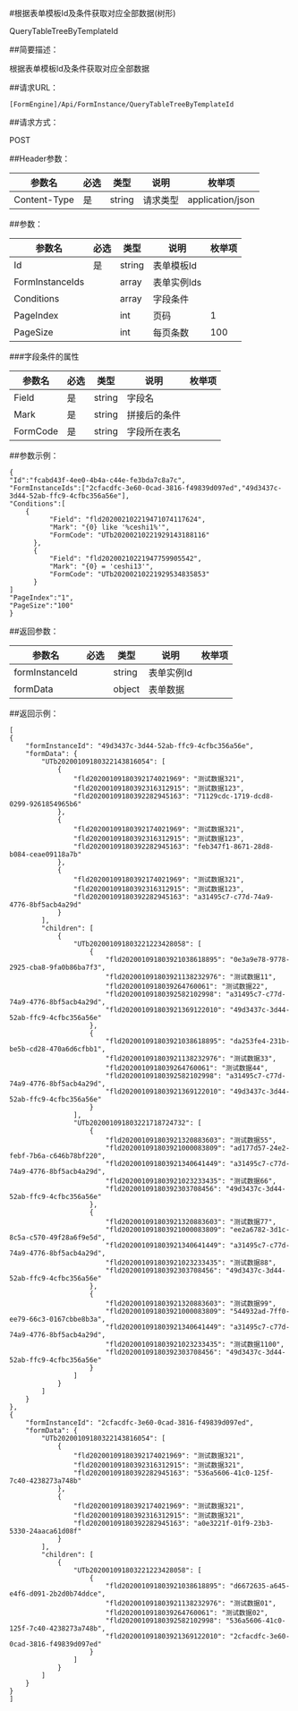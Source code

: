 #根据表单模板Id及条件获取对应全部数据(树形)

QueryTableTreeByTemplateId

##简要描述：

根据表单模板Id及条件获取对应全部数据

##请求URL：

    [FormEngine]/Api/FormInstance/QueryTableTreeByTemplateId

##请求方式：

POST

##Header参数：

  参数名 | 必选  | 类型  | 说明  | 枚举项  
 ------------ | ------------ | ------------ | ------------ | ------------ 
 Content-Type  |  是 | string  |  请求类型 | application/json  

##参数：


  参数名 | 必选  | 类型  | 说明  | 枚举项  
 ------------ | ------------ | ------------ | ------------ | ------------ 
 Id  | 是  | string  | 表单模板Id  |   
  FormInstanceIds |   | array  |  表单实例Ids |   
 Conditions  |   |  array |  字段条件 |   
 PageIndex  |   | int  | 页码  | 1  
 PageSize  |   |  int | 每页条数  |  100 


###字段条件的属性

  参数名 | 必选  | 类型  | 说明  | 枚举项  
 ------------ | ------------ | ------------ | ------------ | ------------ 
  Field |  是 |  string |  字段名 |   
 Mark  | 是  |  string |  拼接后的条件 |   
  FormCode | 是  |  string | 字段所在表名  |   


##参数示例：

    {
  	"Id":"fcabd43f-4ee0-4b4a-c44e-fe3bda7c8a7c",
  	"FormInstanceIds":["2cfacdfc-3e60-0cad-3816-f49839d097ed","49d3437c-3d44-52ab-ffc9-4cfbc356a56e"],
  	"Conditions":[
  	 	{
              "Field": "fld202002102219471074117624",
              "Mark": "{0} like '%ceshi1%'",
              "FormCode": "UTb20200210221929143188116"
          },
          {
              "Field": "fld20200210221947759905542",
              "Mark": "{0} = 'ceshi13'",
              "FormCode": "UTb20200210221929534835853"
          }
  	]
  	"PageIndex":"1",
  	"PageSize":"100"
	}


##返回参数：

|  参数名 | 必选  | 类型  | 说明  | 枚举项  |
| ------------ | ------------ | ------------ | ------------ | ------------ |
|  formInstanceId |   |  string |  表单实例Id |   |
| formData  |   |  object | 表单数据  |   |


##返回示例：

    [
    {
        "formInstanceId": "49d3437c-3d44-52ab-ffc9-4cfbc356a56e",
        "formData": {
            "UTb20200109180322143816054": [
                {
                    "fld20200109180392174021969": "测试数据321",
                    "fld20200109180392316312915": "测试数据123",
                    "fld20200109180392282945163": "71129cdc-1719-dcd8-0299-9261854965b6"
                },
                {
                    "fld20200109180392174021969": "测试数据321",
                    "fld20200109180392316312915": "测试数据123",
                    "fld20200109180392282945163": "feb347f1-8671-28d8-b084-ceae09118a7b"
                },
                {
                    "fld20200109180392174021969": "测试数据321",
                    "fld20200109180392316312915": "测试数据123",
                    "fld20200109180392282945163": "a31495c7-c77d-74a9-4776-8bf5acb4a29d"
                }
            ],
            "children": [
                {
                    "UTb202001091803221223428058": [
                        {
                            "fld202001091803921038618895": "0e3a9e78-9778-2925-cba8-9fa0b86ba7f3",
                            "fld202001091803921138232976": "测试数据11",
                            "fld2020010918039264760061": "测试数据22",
                            "fld20200109180392582102998": "a31495c7-c77d-74a9-4776-8bf5acb4a29d",
                            "fld202001091803921369122010": "49d3437c-3d44-52ab-ffc9-4cfbc356a56e"
                        },
                        {
                            "fld202001091803921038618895": "da253fe4-231b-be5b-cd28-470a6d6cfbb1",
                            "fld202001091803921138232976": "测试数据33",
                            "fld2020010918039264760061": "测试数据44",
                            "fld20200109180392582102998": "a31495c7-c77d-74a9-4776-8bf5acb4a29d",
                            "fld202001091803921369122010": "49d3437c-3d44-52ab-ffc9-4cfbc356a56e"
                        }
                    ],
                    "UTb202001091803221718724732": [
                        {
                            "fld202001091803921320883603": "测试数据55",
                            "fld202001091803921000083809": "ad177d57-24e2-febf-7b6a-c646b78bf220",
                            "fld202001091803921340641449": "a31495c7-c77d-74a9-4776-8bf5acb4a29d",
                            "fld202001091803921023233435": "测试数据66",
                            "fld20200109180392303708456": "49d3437c-3d44-52ab-ffc9-4cfbc356a56e"
                        },
                        {
                            "fld202001091803921320883603": "测试数据77",
                            "fld202001091803921000083809": "ee2a6782-3d1c-8c5a-c570-49f28a6f9e5d",
                            "fld202001091803921340641449": "a31495c7-c77d-74a9-4776-8bf5acb4a29d",
                            "fld202001091803921023233435": "测试数据88",
                            "fld20200109180392303708456": "49d3437c-3d44-52ab-ffc9-4cfbc356a56e"
                        },
                        {
                            "fld202001091803921320883603": "测试数据99",
                            "fld202001091803921000083809": "544932ad-7ff0-ee79-66c3-0167cbbe8b3a",
                            "fld202001091803921340641449": "a31495c7-c77d-74a9-4776-8bf5acb4a29d",
                            "fld202001091803921023233435": "测试数据1100",
                            "fld20200109180392303708456": "49d3437c-3d44-52ab-ffc9-4cfbc356a56e"
                        }
                    ]
                }
            ]
        }
    },
    {
        "formInstanceId": "2cfacdfc-3e60-0cad-3816-f49839d097ed",
        "formData": {
            "UTb20200109180322143816054": [
                {
                    "fld20200109180392174021969": "测试数据321",
                    "fld20200109180392316312915": "测试数据321",
                    "fld20200109180392282945163": "536a5606-41c0-125f-7c40-4238273a748b"
                },
                {
                    "fld20200109180392174021969": "测试数据321",
                    "fld20200109180392316312915": "测试数据321",
                    "fld20200109180392282945163": "a0e3221f-01f9-23b3-5330-24aaca61d08f"
                }
            ],
            "children": [
                {
                    "UTb202001091803221223428058": [
                        {
                            "fld202001091803921038618895": "d6672635-a645-e4f6-d091-2b2d0b74ddce",
                            "fld202001091803921138232976": "测试数据01",
                            "fld2020010918039264760061": "测试数据02",
                            "fld20200109180392582102998": "536a5606-41c0-125f-7c40-4238273a748b",
                            "fld202001091803921369122010": "2cfacdfc-3e60-0cad-3816-f49839d097ed"
                        }
                    ]
                }
            ]
        }
    }
	]

